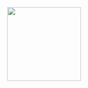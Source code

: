 <div align="left">
  <img height="170" src="https://media2.giphy.com/media/v1.Y2lkPTc5MGI3NjExcmppazVydWx2djBxbzU3Mm0xZ3lhdmplNWxqdzIxdmpsY3hpaDVwOCZlcD12MV9pbnRlcm5hbF9naWZfYnlfaWQmY3Q9cw/CE7mCYe9kqwrpvlOj0/giphy.gif"  />
</div>
